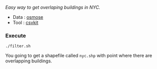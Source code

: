 *Easy way to get overlaping buildings in NYC.*

- Data : [osmose](http://osmose.openstreetmap.fr/export/)
- Tool : [csvkit](http://csvkit.readthedocs.org/en/0.9.0/)


### Execute 

`./filter.sh`

 You going to get a shapefile called `nyc.shp` with point where there are overlapping buildings.
